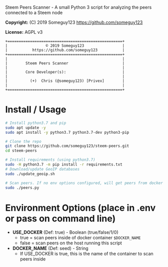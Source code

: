 Steem Peers Scanner - A small Python 3 script for analyzing the peers connected to a Steem node

**Copyright:** (C) 2019   Someguy123 https://github.com/someguy123

**License:** AGPL v3

```
+===================================================+
|                 © 2019 Someguy123                 |
|           https://github.com/someguy123           |
+===================================================+
|                                                   |
|        Steem Peers Scanner                        |
|                                                   |
|        Core Developer(s):                         |
|                                                   |
|          (+)  Chris (@someguy123) [Privex]        |
|                                                   |
+===================================================+
```

Install / Usage
===============

```sh
# Install python3.7 and pip
sudo apt update -y
sudo apt install -y python3.7 python3.7-dev python3-pip

# Clone the repo
git clone https://github.com/someguy123/steem-peers.git
cd steem-peers

# Install requirements (using python3.7)
sudo -H python3.7 -m pip install -r requirements.txt
# Download/update GeoIP databases
sudo ./update_geoip.sh

# Scan peers. If no env options configured, will get peers from docker container `seed`
sudo ./peers.py
```

Environment Options (place in .env or pass on command line)
===============================

 - **USE_DOCKER**  (Def: true) - Boolean (true/false/1/0)
    - true  = scan peers inside of docker container `$DOCKER_NAME`
    - false = scan peers on the host running this script
 - **DOCKER_NAME** (Def: seed) - String
    - If USE_DOCKER is true, this is the name of the container to scan peers inside

